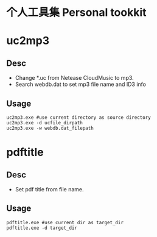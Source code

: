 # 个人工具集 Personal tookkit

# uc2mp3
## Desc
- Change *.uc from Netease CloudMusic to mp3.
- Search webdb.dat to set mp3 file name and ID3 info
## Usage

    uc2mp3.exe #use current directory as source directory
    uc2mp3.exe -d ucfile_dirpath
    uc2mp3.exe -w webdb.dat_filepath

# pdftitle
## Desc
- Set pdf title from file name.
## Usage

    pdftitle.exe #use current dir as target_dir
    pdftitle.exe -d target_dir